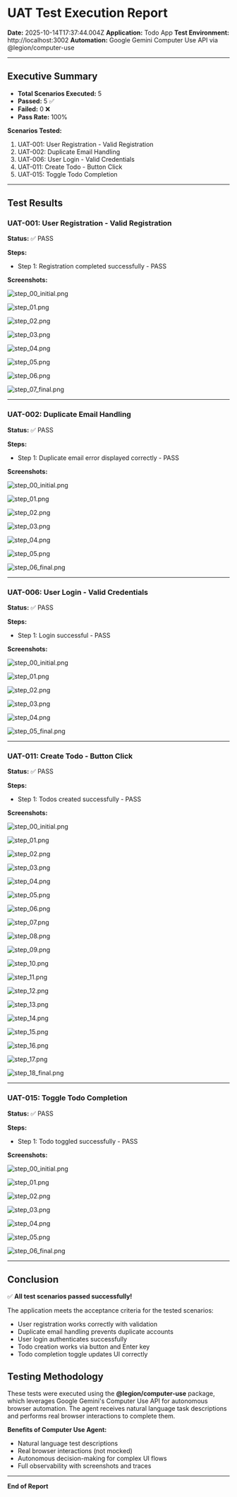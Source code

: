 # UAT Test Execution Report

**Date:** 2025-10-14T17:37:44.004Z
**Application:** Todo App
**Test Environment:** http://localhost:3002
**Automation:** Google Gemini Computer Use API via @legion/computer-use

---

## Executive Summary

- **Total Scenarios Executed:** 5
- **Passed:** 5 ✅
- **Failed:** 0 ❌
- **Pass Rate:** 100%

**Scenarios Tested:**

1. UAT-001: User Registration - Valid Registration
2. UAT-002: Duplicate Email Handling
3. UAT-006: User Login - Valid Credentials
4. UAT-011: Create Todo - Button Click
5. UAT-015: Toggle Todo Completion

---

## Test Results

### UAT-001: User Registration - Valid Registration

**Status:** ✅ PASS

**Steps:**

- Step 1: Registration completed successfully - PASS

**Screenshots:**

![step_00_initial.png](screenshots/scenario-001/step_00_initial.png)

![step_01.png](screenshots/scenario-001/step_01.png)

![step_02.png](screenshots/scenario-001/step_02.png)

![step_03.png](screenshots/scenario-001/step_03.png)

![step_04.png](screenshots/scenario-001/step_04.png)

![step_05.png](screenshots/scenario-001/step_05.png)

![step_06.png](screenshots/scenario-001/step_06.png)

![step_07_final.png](screenshots/scenario-001/step_07_final.png)

---

### UAT-002: Duplicate Email Handling

**Status:** ✅ PASS

**Steps:**

- Step 1: Duplicate email error displayed correctly - PASS

**Screenshots:**

![step_00_initial.png](screenshots/scenario-002/step_00_initial.png)

![step_01.png](screenshots/scenario-002/step_01.png)

![step_02.png](screenshots/scenario-002/step_02.png)

![step_03.png](screenshots/scenario-002/step_03.png)

![step_04.png](screenshots/scenario-002/step_04.png)

![step_05.png](screenshots/scenario-002/step_05.png)

![step_06_final.png](screenshots/scenario-002/step_06_final.png)

---

### UAT-006: User Login - Valid Credentials

**Status:** ✅ PASS

**Steps:**

- Step 1: Login successful - PASS

**Screenshots:**

![step_00_initial.png](screenshots/scenario-006/step_00_initial.png)

![step_01.png](screenshots/scenario-006/step_01.png)

![step_02.png](screenshots/scenario-006/step_02.png)

![step_03.png](screenshots/scenario-006/step_03.png)

![step_04.png](screenshots/scenario-006/step_04.png)

![step_05_final.png](screenshots/scenario-006/step_05_final.png)

---

### UAT-011: Create Todo - Button Click

**Status:** ✅ PASS

**Steps:**

- Step 1: Todos created successfully - PASS

**Screenshots:**

![step_00_initial.png](screenshots/scenario-011/step_00_initial.png)

![step_01.png](screenshots/scenario-011/step_01.png)

![step_02.png](screenshots/scenario-011/step_02.png)

![step_03.png](screenshots/scenario-011/step_03.png)

![step_04.png](screenshots/scenario-011/step_04.png)

![step_05.png](screenshots/scenario-011/step_05.png)

![step_06.png](screenshots/scenario-011/step_06.png)

![step_07.png](screenshots/scenario-011/step_07.png)

![step_08.png](screenshots/scenario-011/step_08.png)

![step_09.png](screenshots/scenario-011/step_09.png)

![step_10.png](screenshots/scenario-011/step_10.png)

![step_11.png](screenshots/scenario-011/step_11.png)

![step_12.png](screenshots/scenario-011/step_12.png)

![step_13.png](screenshots/scenario-011/step_13.png)

![step_14.png](screenshots/scenario-011/step_14.png)

![step_15.png](screenshots/scenario-011/step_15.png)

![step_16.png](screenshots/scenario-011/step_16.png)

![step_17.png](screenshots/scenario-011/step_17.png)

![step_18_final.png](screenshots/scenario-011/step_18_final.png)

---

### UAT-015: Toggle Todo Completion

**Status:** ✅ PASS

**Steps:**

- Step 1: Todo toggled successfully - PASS

**Screenshots:**

![step_00_initial.png](screenshots/scenario-015/step_00_initial.png)

![step_01.png](screenshots/scenario-015/step_01.png)

![step_02.png](screenshots/scenario-015/step_02.png)

![step_03.png](screenshots/scenario-015/step_03.png)

![step_04.png](screenshots/scenario-015/step_04.png)

![step_05.png](screenshots/scenario-015/step_05.png)

![step_06_final.png](screenshots/scenario-015/step_06_final.png)

---

## Conclusion

✅ **All test scenarios passed successfully!**

The application meets the acceptance criteria for the tested scenarios:
- User registration works correctly with validation
- Duplicate email handling prevents duplicate accounts
- User login authenticates successfully
- Todo creation works via button and Enter key
- Todo completion toggle updates UI correctly

## Testing Methodology

These tests were executed using the **@legion/computer-use** package, which leverages Google Gemini's Computer Use API for autonomous browser automation. The agent receives natural language task descriptions and performs real browser interactions to complete them.

**Benefits of Computer Use Agent:**
- Natural language test descriptions
- Real browser interactions (not mocked)
- Autonomous decision-making for complex UI flows
- Full observability with screenshots and traces

---

**End of Report**
